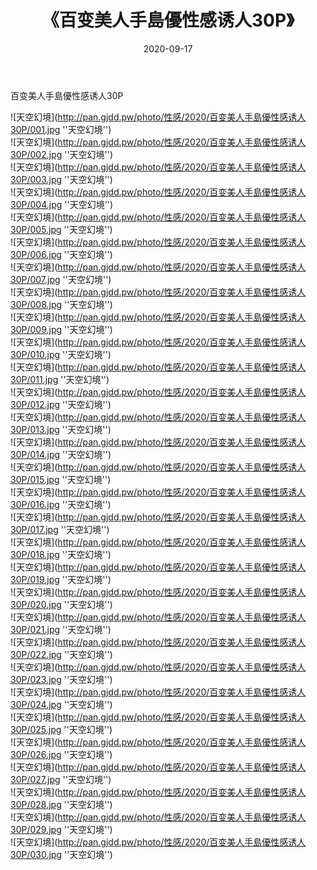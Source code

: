 ﻿---
layout: post
title:  《百变美人手島優性感诱人30P》
date:   2020-09-17
img: http://pan.gjdd.pw/photo/性感/2020/百变美人手島優性感诱人30P/000.jpg
categories: [美女, 性感, 泳衣]
---

百变美人手島優性感诱人30P



![天空幻境](http://pan.gjdd.pw/photo/性感/2020/百变美人手島優性感诱人30P/001.jpg ''天空幻境'') <br>
![天空幻境](http://pan.gjdd.pw/photo/性感/2020/百变美人手島優性感诱人30P/002.jpg ''天空幻境'') <br>
![天空幻境](http://pan.gjdd.pw/photo/性感/2020/百变美人手島優性感诱人30P/003.jpg ''天空幻境'') <br>
![天空幻境](http://pan.gjdd.pw/photo/性感/2020/百变美人手島優性感诱人30P/004.jpg ''天空幻境'') <br>
![天空幻境](http://pan.gjdd.pw/photo/性感/2020/百变美人手島優性感诱人30P/005.jpg ''天空幻境'') <br>
![天空幻境](http://pan.gjdd.pw/photo/性感/2020/百变美人手島優性感诱人30P/006.jpg ''天空幻境'') <br>
![天空幻境](http://pan.gjdd.pw/photo/性感/2020/百变美人手島優性感诱人30P/007.jpg ''天空幻境'') <br>
![天空幻境](http://pan.gjdd.pw/photo/性感/2020/百变美人手島優性感诱人30P/008.jpg ''天空幻境'') <br>
![天空幻境](http://pan.gjdd.pw/photo/性感/2020/百变美人手島優性感诱人30P/009.jpg ''天空幻境'') <br>
![天空幻境](http://pan.gjdd.pw/photo/性感/2020/百变美人手島優性感诱人30P/010.jpg ''天空幻境'') <br>
![天空幻境](http://pan.gjdd.pw/photo/性感/2020/百变美人手島優性感诱人30P/011.jpg ''天空幻境'') <br>
![天空幻境](http://pan.gjdd.pw/photo/性感/2020/百变美人手島優性感诱人30P/012.jpg ''天空幻境'') <br>
![天空幻境](http://pan.gjdd.pw/photo/性感/2020/百变美人手島優性感诱人30P/013.jpg ''天空幻境'') <br>
![天空幻境](http://pan.gjdd.pw/photo/性感/2020/百变美人手島優性感诱人30P/014.jpg ''天空幻境'') <br>
![天空幻境](http://pan.gjdd.pw/photo/性感/2020/百变美人手島優性感诱人30P/015.jpg ''天空幻境'') <br>
![天空幻境](http://pan.gjdd.pw/photo/性感/2020/百变美人手島優性感诱人30P/016.jpg ''天空幻境'') <br>
![天空幻境](http://pan.gjdd.pw/photo/性感/2020/百变美人手島優性感诱人30P/017.jpg ''天空幻境'') <br>
![天空幻境](http://pan.gjdd.pw/photo/性感/2020/百变美人手島優性感诱人30P/018.jpg ''天空幻境'') <br>
![天空幻境](http://pan.gjdd.pw/photo/性感/2020/百变美人手島優性感诱人30P/019.jpg ''天空幻境'') <br>
![天空幻境](http://pan.gjdd.pw/photo/性感/2020/百变美人手島優性感诱人30P/020.jpg ''天空幻境'') <br>
![天空幻境](http://pan.gjdd.pw/photo/性感/2020/百变美人手島優性感诱人30P/021.jpg ''天空幻境'') <br>
![天空幻境](http://pan.gjdd.pw/photo/性感/2020/百变美人手島優性感诱人30P/022.jpg ''天空幻境'') <br>
![天空幻境](http://pan.gjdd.pw/photo/性感/2020/百变美人手島優性感诱人30P/023.jpg ''天空幻境'') <br>
![天空幻境](http://pan.gjdd.pw/photo/性感/2020/百变美人手島優性感诱人30P/024.jpg ''天空幻境'') <br>
![天空幻境](http://pan.gjdd.pw/photo/性感/2020/百变美人手島優性感诱人30P/025.jpg ''天空幻境'') <br>
![天空幻境](http://pan.gjdd.pw/photo/性感/2020/百变美人手島優性感诱人30P/026.jpg ''天空幻境'') <br>
![天空幻境](http://pan.gjdd.pw/photo/性感/2020/百变美人手島優性感诱人30P/027.jpg ''天空幻境'') <br>
![天空幻境](http://pan.gjdd.pw/photo/性感/2020/百变美人手島優性感诱人30P/028.jpg ''天空幻境'') <br>
![天空幻境](http://pan.gjdd.pw/photo/性感/2020/百变美人手島優性感诱人30P/029.jpg ''天空幻境'') <br>
![天空幻境](http://pan.gjdd.pw/photo/性感/2020/百变美人手島優性感诱人30P/030.jpg ''天空幻境'') <br>